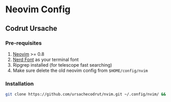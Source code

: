 # Neovim Config

## Codrut Ursache

### Pre-requisites

1. [Neovim][neovim-releases] >= 0.8
2. [Nerd Font][nerd-fonts] as your terminal font
3. Ripgrep installed (for telescope fast searching)
4. Make sure delete the old neovim config from `$HOME/config/nvim`

### Installation

```bash
git clone https://github.com/ursachecodrut/nvim.git ~/.config/nvim/ && nvim
```

[neovim-releases]: https://github.com/neovim/neovim/releases
[nerd-fonts]: https://www.nerdfonts.com/
